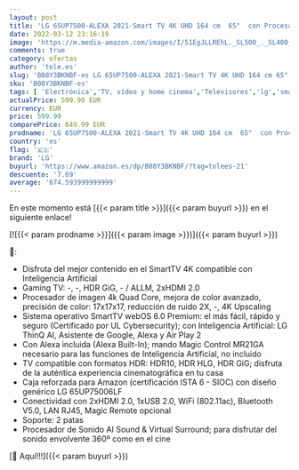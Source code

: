 ```yaml
---
layout: post
title: 'LG 65UP7500-ALEXA 2021-Smart TV 4K UHD 164 cm  65"  con Procesador Quad Core  HDR10 Pro  HLG  Sonido Virtual Surround  HDMI 2.0  USB 2.0  Bluetooth 5.0  WiFi'
date: 2022-03-12 23:16:19
image: 'https://m.media-amazon.com/images/I/51EgJLLREhL._SL500_._SL400_.jpg'
comments: true
category: ofertas
author: 'tole.es'
slug: 'B08Y3BKNBF-es LG 65UP7500-ALEXA 2021-Smart TV 4K UHD 164 cm 65" con...'
sku: 'B08Y3BKNBF-es'
tags: [ 'Electrónica','TV, vídeo y home cinema','Televisores','lg','smart','tv', ]
actualPrice: 599.99 EUR
currency: EUR
price: 599.99
comparePrice: 649.99 EUR
prodname: 'LG 65UP7500-ALEXA 2021-Smart TV 4K UHD 164 cm  65"  con Procesador Quad Core  HDR10 Pro  HLG  Sonido Virtual Surround  HDMI 2.0  USB 2.0  Bluetooth 5.0  WiFi'
country: 'es'
flag: '🇪🇸'
brand: 'LG'
buyurl: 'https://www.amazon.es/dp/B08Y3BKNBF/?tag=tolees-21'
descuento: '7.69'
average: '674.593999999999'
---
```


En este momento está [{{< param title >}}]({{< param buyurl >}}) en el siguiente enlace!

[![{{< param prodname >}}]({{< param image >}})]({{< param buyurl >}})

🔎:

- Disfruta del mejor contenido en el SmartTV 4K compatible con Inteligencia Artificial
- Gaming TV: -, -, HDR GiG, - / ALLM, 2xHDMI 2.0
- Procesador de imagen 4k Quad Core, mejora de color avanzado, precisión de color: 17x17x17, reducción de ruido 2X, -, 4K Upscaling
- Sistema operativo SmartTV webOS 6.0 Premium: el más fácil, rápido y seguro (Certificado por UL Cybersecurity); con Inteligencia Artificial: LG ThinQ AI, Asistente de Google, Alexa y Air Play 2
- Con Alexa incluida (Alexa Built-In); mando Magic Control MR21GA necesario para las funciones de Inteligencia Artificial, no incluido
- TV compatible con formatos HDR: HDR10, HDR HLG, HDR GiG; disfruta de la auténtica experiencia cinematográfica en tu casa
- Caja reforzada para Amazon (certificación ISTA 6 - SIOC) con diseño genérico LG 65UP75006LF
- Conectividad con 2xHDMI 2.0, 1xUSB 2.0, WiFi (802.11ac), Bluetooth V5.0, LAN RJ45, Magic Remote opcional
- Soporte: 2 patas
- Procesador de Sonido AI Sound & Virtual Surround; para disfrutar del sonido envolvente 360º como en el cine

[🛒 Aquí!!!]({{< param buyurl >}})

